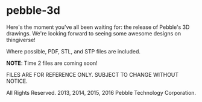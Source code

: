 pebble-3d
=========

Here's the moment you've all been waiting for: the release of Pebble's 3D drawings.
We're looking forward to seeing some awesome designs on thingiverse!

Where possible, PDF, STL, and STP files are included.

**NOTE**: Time 2 files are coming soon!

FILES ARE FOR REFERENCE ONLY. SUBJECT TO CHANGE WITHOUT NOTICE.

All Rights Reserved. 2013, 2014, 2015, 2016 Pebble Technology Corporation.

